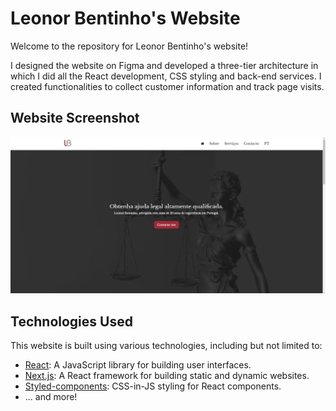 # Leonor Bentinho's Website

Welcome to the repository for Leonor Bentinho's website! 

I designed the website on Figma and developed a three-tier architecture in which I did all the React development, CSS styling and back-end services. 
I created functionalities to collect customer information and track page visits.

## Website Screenshot
![New Website Screenshot](/images/new-website.jpg)

## Technologies Used

This website is built using various technologies, including but not limited to:

- [React](https://reactjs.org/): A JavaScript library for building user interfaces.
- [Next.js](https://nextjs.org/): A React framework for building static and dynamic websites.
- [Styled-components](https://styled-components.com/): CSS-in-JS styling for React components.
- ... and more!

